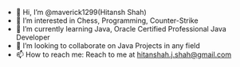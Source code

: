 - 👋 Hi, I’m @maverick1299(Hitansh Shah)
- 👀 I’m interested in Chess, Programming, Counter-Strike 
- 🌱 I’m currently learning Java, Oracle Certified Professional Java Developer
- 💞️ I’m looking to collaborate on Java Projects in any field
- 📫 How to reach me: Reach to me at hitanshah.j.shah@gmail.com

<!---
maverick1299/maverick1299 is a ✨ special ✨ repository because its `README.md` (this file) appears on your GitHub profile.
You can click the Preview link to take a look at your changes.
--->
